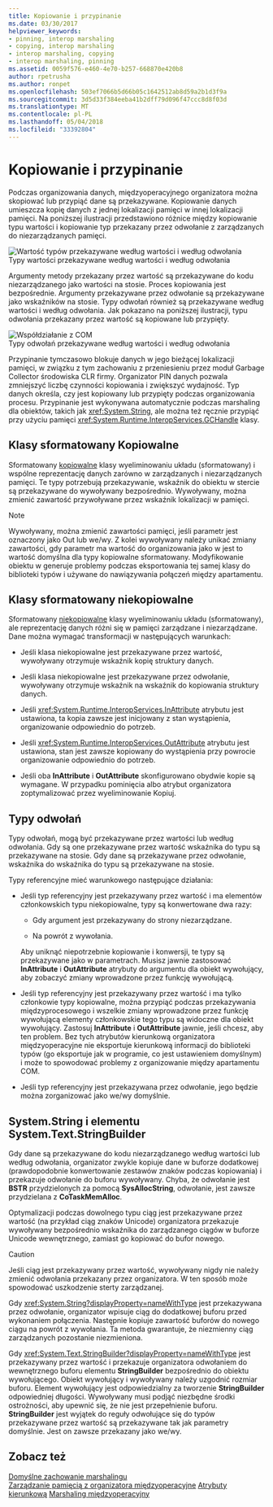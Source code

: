 ```yaml
---
title: Kopiowanie i przypinanie
ms.date: 03/30/2017
helpviewer_keywords:
- pinning, interop marshaling
- copying, interop marshaling
- interop marshaling, copying
- interop marshaling, pinning
ms.assetid: 0059f576-e460-4e70-b257-668870e420b8
author: rpetrusha
ms.author: ronpet
ms.openlocfilehash: 503ef7066b5d66b05c1642512ab8d59a2b1d3f9a
ms.sourcegitcommit: 3d5d33f384eeba41b2dff79d096f47ccc8d8f03d
ms.translationtype: MT
ms.contentlocale: pl-PL
ms.lasthandoff: 05/04/2018
ms.locfileid: "33392804"
---
```

# <a name="copying-and-pinning"></a>Kopiowanie i przypinanie
Podczas organizowania danych, międzyoperacyjnego organizatora można skopiować lub przypiąć dane są przekazywane. Kopiowanie danych umieszcza kopię danych z jednej lokalizacji pamięci w innej lokalizacji pamięci. Na poniższej ilustracji przedstawiono różnice między kopiowanie typu wartości i kopiowanie typ przekazany przez odwołanie z zarządzanych do niezarządzanych pamięci.  
  
 ![Wartość typów przekazywane według wartości i według odwołania](./media/interopmarshalcopy.gif "interopmarshalcopy")  
Typy wartości przekazywane według wartości i według odwołania  
  
 Argumenty metody przekazany przez wartość są przekazywane do kodu niezarządzanego jako wartości na stosie. Proces kopiowania jest bezpośrednie. Argumenty przekazywane przez odwołanie są przekazywane jako wskaźników na stosie. Typy odwołań również są przekazywane według wartości i według odwołania. Jak pokazano na poniższej ilustracji, typu odwołania przekazany przez wartość są kopiowane lub przypięty.  
  
 ![Współdziałanie z COM](./media/interopmarshalpin.gif "interopmarshalpin")  
Typy odwołań przekazywane według wartości i według odwołania  
  
 Przypinanie tymczasowo blokuje danych w jego bieżącej lokalizacji pamięci, w związku z tym zachowaniu z przeniesieniu przez moduł Garbage Collector środowiska CLR firmy. Organizator PIN danych pozwala zmniejszyć liczbę czynności kopiowania i zwiększyć wydajność. Typ danych określa, czy jest kopiowany lub przypięty podczas organizowania procesu.  Przypinanie jest wykonywana automatycznie podczas marshaling dla obiektów, takich jak <xref:System.String>, ale można też ręcznie przypiąć przy użyciu pamięci <xref:System.Runtime.InteropServices.GCHandle> klasy.  
  
## <a name="formatted-blittable-classes"></a>Klasy sformatowany Kopiowalne  
 Sformatowany [kopiowalne](blittable-and-non-blittable-types.md) klasy wyeliminowaniu układu (sformatowany) i wspólne reprezentację danych zarówno w zarządzanych i niezarządzanych pamięci. Te typy potrzebują przekazywanie, wskaźnik do obiektu w stercie są przekazywane do wywoływany bezpośrednio. Wywoływany, można zmienić zawartość przywoływane przez wskaźnik lokalizacji w pamięci.  
  
> [!NOTE]
>  Wywoływany, można zmienić zawartości pamięci, jeśli parametr jest oznaczony jako Out lub we/wy. Z kolei wywoływany należy unikać zmiany zawartości, gdy parametr ma wartość do organizowania jako w jest to wartość domyślna dla typy kopiowalne sformatowany. Modyfikowanie obiektu w generuje problemy podczas eksportowania tej samej klasy do biblioteki typów i używane do nawiązywania połączeń między apartamentu.  
  
## <a name="formatted-non-blittable-classes"></a>Klasy sformatowany niekopiowalne  
 Sformatowany [niekopiowalne](blittable-and-non-blittable-types.md) klasy wyeliminowaniu układu (sformatowany), ale reprezentację danych różni się w pamięci zarządzane i niezarządzane. Dane można wymagać transformacji w następujących warunkach:  
  
-   Jeśli klasa niekopiowalne jest przekazywane przez wartość, wywoływany otrzymuje wskaźnik kopię struktury danych.  
  
-   Jeśli klasa niekopiowalne jest przekazywane przez odwołanie, wywoływany otrzymuje wskaźnik na wskaźnik do kopiowania struktury danych.  
  
-   Jeśli <xref:System.Runtime.InteropServices.InAttribute> atrybutu jest ustawiona, ta kopia zawsze jest inicjowany z stan wystąpienia, organizowanie odpowiednio do potrzeb.  
  
-   Jeśli <xref:System.Runtime.InteropServices.OutAttribute> atrybutu jest ustawiona, stan jest zawsze kopiowany do wystąpienia przy powrocie organizowanie odpowiednio do potrzeb.  
  
-   Jeśli oba **InAttribute** i **OutAttribute** skonfigurowano obydwie kopie są wymagane. W przypadku pominięcia albo atrybut organizatora zoptymalizować przez wyeliminowanie Kopiuj.  
  
## <a name="reference-types"></a>Typy odwołań  
 Typy odwołań, mogą być przekazywane przez wartości lub według odwołania. Gdy są one przekazywane przez wartość wskaźnika do typu są przekazywane na stosie. Gdy dane są przekazywane przez odwołanie, wskaźnika do wskaźnika do typu są przekazywane na stosie.  
  
 Typy referencyjne mieć warunkowego następujące działania:  
  
-   Jeśli typ referencyjny jest przekazywany przez wartość i ma elementów członkowskich typu niekopiowalne, typy są konwertowane dwa razy:  
  
    -   Gdy argument jest przekazywany do strony niezarządzane.  
  
    -   Na powrót z wywołania.  
  
     Aby uniknąć niepotrzebnie kopiowanie i konwersji, te typy są przekazywane jako w parametrach. Musisz jawnie zastosować **InAttribute** i **OutAttribute** atrybuty do argumentu dla obiekt wywołujący, aby zobaczyć zmiany wprowadzone przez funkcję wywołującą.  
  
-   Jeśli typ referencyjny jest przekazywany przez wartość i ma tylko członkowie typy kopiowalne, można przypiąć podczas przekazywania międzyprocesowego i wszelkie zmiany wprowadzone przez funkcję wywołującą elementy członkowskie tego typu są widoczne dla obiekt wywołujący. Zastosuj **InAttribute** i **OutAttribute** jawnie, jeśli chcesz, aby ten problem. Bez tych atrybutów kierunkową organizatora międzyoperacyjne nie eksportuje kierunkową informacji do biblioteki typów (go eksportuje jak w programie, co jest ustawieniem domyślnym) i może to spowodować problemy z organizowanie między apartamentu COM.  
  
-   Jeśli typ referencyjny jest przekazywana przez odwołanie, jego będzie można zorganizować jako we/wy domyślnie.  
  
## <a name="systemstring-and-systemtextstringbuilder"></a>System.String i elementu System.Text.StringBuilder  
 Gdy dane są przekazywane do kodu niezarządzanego według wartości lub według odwołania, organizator zwykle kopiuje dane w buforze dodatkowej (prawdopodobnie konwertowanie zestawów znaków podczas kopiowania) i przekazuje odwołanie do buforu wywoływany. Chyba, że odwołanie jest **BSTR** przydzielonych za pomocą **SysAllocString**, odwołanie, jest zawsze przydzielana z **CoTaskMemAlloc**.  
  
 Optymalizacji podczas dowolnego typu ciąg jest przekazywane przez wartość (na przykład ciąg znaków Unicode) organizatora przekazuje wywoływany bezpośrednio wskaźnika do zarządzanego ciągów w buforze Unicode wewnętrznego, zamiast go kopiować do bufor nowego.  
  
> [!CAUTION]
>  Jeśli ciąg jest przekazywany przez wartość, wywoływany nigdy nie należy zmienić odwołania przekazany przez organizatora. W ten sposób może spowodować uszkodzenie sterty zarządzanej.  
  
 Gdy <xref:System.String?displayProperty=nameWithType> jest przekazywana przez odwołanie, organizator wpisuje ciąg do dodatkowej buforu przed wykonaniem połączenia. Następnie kopiuje zawartość buforów do nowego ciągu na powrót z wywołania. Ta metoda gwarantuje, że niezmienny ciąg zarządzanych pozostanie niezmieniona.  
  
 Gdy <xref:System.Text.StringBuilder?displayProperty=nameWithType> jest przekazywany przez wartość i przekazuje organizatora odwołaniem do wewnętrznego buforu elementu **StringBuilder** bezpośrednio do obiektu wywołującego. Obiekt wywołujący i wywoływany należy uzgodnić rozmiar buforu. Element wywołujący jest odpowiedzialny za tworzenie **StringBuilder** odpowiedniej długości. Wywoływany musi podjąć niezbędne środki ostrożności, aby upewnić się, że nie jest przepełnienie buforu. **StringBuilder** jest wyjątek do reguły odwołujące się do typów przekazywane przez wartość są przekazywane tak jak parametry domyślnie. Jest on zawsze przekazany jako we/wy.  
  
## <a name="see-also"></a>Zobacz też  
 [Domyślne zachowanie marshalingu](default-marshaling-behavior.md)  
 [Zarządzanie pamięcią z organizatora międzyoperacyjne](https://msdn.microsoft.com/library/417206ce-ee3e-4619-9529-0c0b686c7bee(v=vs.100))  
 [Atrybuty kierunkową](https://msdn.microsoft.com/library/241ac5b5-928e-4969-8f58-1dbc048f9ea2(v=vs.100))  
 [Marshaling międzyoperacyjny](interop-marshaling.md)
